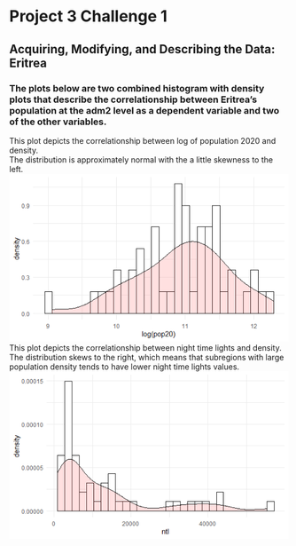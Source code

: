 # Project 3 Challenge 1
## Acquiring, Modifying, and Describing the Data: Eritrea
### The plots below are two combined histogram with density plots that describe the correlationship between Eritrea’s population at the adm2 level as a dependent variable and two of the other variables.
This plot depicts the correlationship between log of population 2020 and density.  
The distribution is approximately normal with the a little skewness to the left.
![](pdf1.png)  
This plot depicts the correlationship between night time lights and density.  
The distribution skews to the right, which means that subregions with large population density tends to have lower night time lights values.  
![](pdf2.png)
